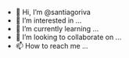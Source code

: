 - 👋 Hi, I’m @santiagoriva
- 👀 I’m interested in ...
- 🌱 I’m currently learning ...
- 💞️ I’m looking to collaborate on ...
- 📫 How to reach me ...

<!---
santiagoriva/santiagoriva is a ✨ special ✨ repository because its `README.md` (this file) appears on your GitHub profile.
You can click the Preview link to take a look at your changes.
--->
